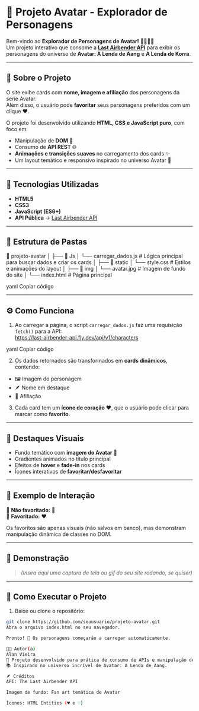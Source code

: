 # 🌊 Projeto Avatar - Explorador de Personagens

Bem-vindo ao **Explorador de Personagens de Avatar!** 🌿🔥💧💨  
Um projeto interativo que consome a **[Last Airbender API](https://last-airbender-api.fly.dev/api/v1/characters)** para exibir os personagens do universo de **Avatar: A Lenda de Aang** e **A Lenda de Korra**.

---

## 🧠 Sobre o Projeto

O site exibe cards com **nome, imagem e afiliação** dos personagens da série Avatar.  
Além disso, o usuário pode **favoritar** seus personagens preferidos com um clique ❤️.

O projeto foi desenvolvido utilizando **HTML, CSS e JavaScript puro**, com foco em:
- Manipulação de **DOM** 🧩  
- Consumo de **API REST** 🌐  
- **Animações e transições suaves** no carregamento dos cards ✨  
- Um layout temático e responsivo inspirado no universo Avatar 🌊  

---

## 🚀 Tecnologias Utilizadas

- **HTML5**
- **CSS3**
- **JavaScript (ES6+)**
- **API Pública** → [Last Airbender API](https://last-airbender-api.fly.dev/api/v1/characters)

---

## 🧩 Estrutura de Pastas

📂 projeto-avatar
│
├── 📁 Js
│ └── carregar_dados.js # Lógica principal para buscar dados e criar os cards
│
├── 📁 static
│ └── style.css # Estilos e animações do layout
│
├── 📁 img
│ └── avatar.jpg # Imagem de fundo do site
│
└── index.html # Página principal

yaml
Copiar código

---

## ⚙️ Como Funciona

1. Ao carregar a página, o script `carregar_dados.js` faz uma requisição `fetch()` para a API:  
https://last-airbender-api.fly.dev/api/v1/characters

yaml
Copiar código

2. Os dados retornados são transformados em **cards dinâmicos**, contendo:
- 🖼️ Imagem do personagem  
- 🪶 Nome em destaque  
- 🏹 Afiliação  

3. Cada card tem um **ícone de coração ❤️**, que o usuário pode clicar para marcar como **favorito**.

---

## 🎨 Destaques Visuais

- Fundo temático com **imagem do Avatar** 🌅  
- Gradientes animados no título principal  
- Efeitos de **hover** e **fade-in** nos cards  
- Ícones interativos de **favoritar/desfavoritar**  

---

## 💖 Exemplo de Interação

🔘 **Não favoritado:** 🤍  
🔴 **Favoritado:** ❤️  

Os favoritos são apenas visuais (não salvos em banco), mas demonstram manipulação dinâmica de classes no DOM.

---

## 📸 Demonstração

> *(Insira aqui uma captura de tela ou gif do seu site rodando, se quiser)*

---

## 🧰 Como Executar o Projeto

1. Baixe ou clone o repositório:
```bash
git clone https://github.com/seuusuario/projeto-avatar.git
Abra o arquivo index.html no seu navegador.

Pronto! 🌊 Os personagens começarão a carregar automaticamente.

🧑‍💻 Autor(a)
Alan Vieira
💌 Projeto desenvolvido para prática de consumo de APIs e manipulação de DOM.
📚 Inspirado no universo incrível de Avatar: A Lenda de Aang.

🪶 Créditos
API: The Last Airbender API

Imagem de fundo: Fan art temática de Avatar

Ícones: HTML Entities (♥ e ♡)
